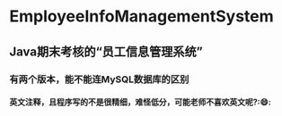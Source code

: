 # EmployeeInfoManagementSystem

## Java期末考核的“员工信息管理系统”

### 有两个版本，能不能连MySQL数据库的区别

#### 英文注释，且程序写的不是很精细，难怪低分，可能老师不喜欢英文呢?::smile::
